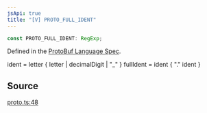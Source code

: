 ```yaml
---
jsApi: true
title: "[V] PROTO_FULL_IDENT"
---
```


```ts
const PROTO_FULL_IDENT: RegExp;
```

Defined in the [ProtoBuf Language Spec](https://developers.google.com/protocol-buffers/docs/reference/proto3-spec#identifiers).

ident = letter { letter | decimalDigit | "\_" }
fullIdent = ident { "." ident }

## Source

[proto.ts:48](https://github.com/markcowl/cadl/blob/3db15286/packages/protobuf/src/proto.ts#L48)
